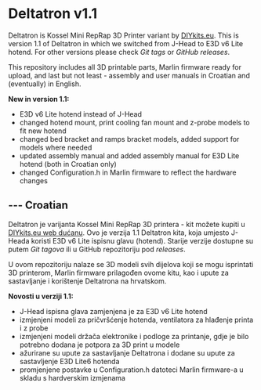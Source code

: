 # Deltatron v1.1
Deltatron is Kossel Mini RepRap 3D Printer variant by [DIYkits.eu](http://www.diykits.eu/). This is version 1.1 of Deltatron in which we switched from J-Head to E3D v6 Lite hotend. For other versions please check _Git tags_ or _GitHub releases_.

This repository includes all 3D printable parts, Marlin firmware ready for upload, and last but not least - assembly and user manuals in Croatian and (eventually) in English.

**New in version 1.1:**
* E3D v6 Lite hotend instead of J-Head
* changed hotend mount, print cooling fan mount and z-probe models to fit new hotend
* changed bed bracket and ramps bracket models, added support for models where needed
* updated assembly manual and added assembly manual for E3D Lite hotend (both in Croatian only)
* changed Configuration.h in Marlin firmware to reflect the hardware changes

## --- **Croatian**

Deltatron je varijanta Kossel Mini RepRap 3D printera - kit možete kupiti u [DIYkits.eu web dućanu](http://www.diykits.eu/shophr/). Ovo je verzija 1.1 Deltatron kita, koja umjesto J-Heada koristi E3D v6 Lite ispisnu glavu (hotend). Starije verzije dostupne su putem _Git tagova_ ili u GitHub repozitoriju pod _releases_.

U ovom repozitoriju nalaze se 3D modeli svih dijelova koji se mogu isprintati 3D printerom, Marlin firmware prilagođen ovome kitu, kao i upute za sastavljanje i korištenje Deltatrona na hrvatskom.

**Novosti u verziji 1.1:**
* J-Head ispisna glava zamjenjena je za E3D v6 Lite hotend
* izmjenjeni modeli za pričvršćenje hotenda, ventilatora za hlađenje printa i z probe
* izmjenjeni modeli držača elektronike i podloge za printanje, gdje je bilo potrebno dodana je potpora za 3D print u modele
* ažurirane su upute za sastavljanje Deltatrona i dodane su upute za sastavljenje E3D Lite6 hotenda
* promjenjene postavke u Configuration.h datoteci Marlin firmware-a u skladu s hardverskim izmjenama
